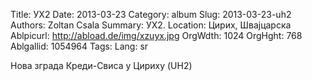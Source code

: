 Title: УХ2
Date: 2013-03-23
Category: album
Slug: 2013-03-23-uh2
Authors: Zoltan Csala
Summary: УХ2.
Location: Цирих, Швајцарска
Ablpicurl: http://abload.de/img/xzuyx.jpg
OrgWdth: 1024
OrgHght: 768
Ablgallid: 1054964
Tags:
Lang: sr

Нова зграда Креди-Свиса у Цириху (UH2)
